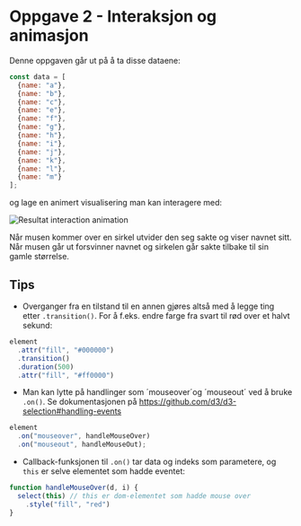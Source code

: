 # Oppgave 2 - Interaksjon og animasjon

Denne oppgaven går ut på å ta disse dataene:

~~~javascript
const data = [
  {name: "a"}, 
  {name: "b"}, 
  {name: "c"}, 
  {name: "e"}, 
  {name: "f"}, 
  {name: "g"}, 
  {name: "h"}, 
  {name: "i"}, 
  {name: "j"},
  {name: "k"},
  {name: "l"},
  {name: "m"}
];
~~~

og lage en animert visualisering man kan interagere med:

![Resultat interaction animation](../../img/3-interaction-animation-lofi.gif)

Når musen kommer over en sirkel utvider den seg sakte og viser navnet sitt. Når musen går ut forsvinner navnet og sirkelen går sakte tilbake til sin gamle størrelse.

## Tips

* Overganger fra en tilstand til en annen gjøres altså med å legge ting etter `.transition()`. For å f.eks. endre farge fra svart til rød over et halvt sekund:

~~~javascript
element
  .attr("fill", "#000000")
  .transition()
  .duration(500)
  .attr("fill", "#ff0000")
~~~

* Man kan lytte på handlinger som ´mouseover´og ´mouseout´ ved å bruke `.on()`. Se dokumentasjonen på https://github.com/d3/d3-selection#handling-events

~~~javascript
element
  .on("mouseover", handleMouseOver)
  .on("mouseout", handleMouseOut);
~~~

* Callback-funksjonen til `.on()` tar data og indeks som parametere, og `this` er selve elementet som hadde eventet:

~~~javascript
function handleMouseOver(d, i) {
  select(this) // this er dom-elementet som hadde mouse over
    .style("fill", "red")
}
~~~
